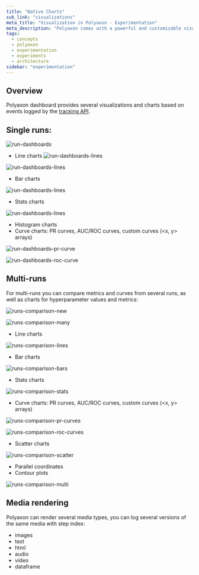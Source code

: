 ```yaml
---
title: "Native Charts"
sub_link: "visualizations"
meta_title: "Visualization in Polyaxon - Experimentation"
meta_description: "Polyaxon comes with a powerful and customizable visualization system for driving visualization in the dashboard or programmatically."
tags:
  - concepts
  - polyaxon
  - experimentation
  - experiments
  - architecture
sidebar: "experimentation"
---
```


## Overview

Polyaxon dashboard provides several visualizations and charts based on events logged by the [tracking API](/docs/experimentation/tracking/).

## Single runs:

![run-dashboards](../../../../content/images/dashboard/runs/dashboards.png)

 * Line charts
![run-dashboards-lines](../../../../content/images/dashboard/runs/dashboards-lines.png)

![run-dashboards-lines](../../../../content/images/dashboard/runs/dashboards-many.png)

 * Bar charts

![run-dashboards-lines](../../../../content/images/dashboard/runs/dashboards-bars.png)

 * Stats charts

![run-dashboards-lines](../../../../content/images/dashboard/runs/dashboards-stats.png)

 * Histogram charts
 * Curve charts: PR curves, AUC/ROC curves, custom curves (<x, y> arrays)

![run-dashboards-pr-curve](../../../../content/images/dashboard/runs/dashboard-pr-curve.png)

![run-dashboards-roc-curve](../../../../content/images/dashboard/runs/dashboards-roc-curve.png)

## Multi-runs

For multi-runs you can compare metrics and curves from several runs, as well as charts for hyperparameter values and metrics:

![runs-comparison-new](../../../../content/images/dashboard/comparison/charts-new.png)

![runs-comparison-many](../../../../content/images/dashboard/comparison/charts-many.png)

 * Line charts

![runs-comparison-lines](../../../../content/images/dashboard/comparison/charts-lines.png)

 * Bar charts

![runs-comparison-bars](../../../../content/images/dashboard/comparison/charts-bars.png)

 * Stats charts

![runs-comparison-stats](../../../../content/images/dashboard/comparison/charts-stats.png)

 * Curve charts: PR curves, AUC/ROC curves, custom curves (<x, y> arrays)

![runs-comparison-pr-curves](../../../../content/images/dashboard/comparison/charts-pr-curves.png)

![runs-comparison-roc-curves](../../../../content/images/dashboard/comparison/charts-roc-curves.png)

 * Scatter charts

![runs-comparison-scatter](../../../../content/images/dashboard/comparison/charts-scatter.png)

 * Parallel coordinates
 * Contour plots

![runs-comparison-multi](../../../../content/images/dashboard/comparison/charts-multi.png)

## Media rendering

Polyaxon can render several media types, you can log several versions of the same media with step index:

 * images
 * text
 * html
 * audio
 * video
 * dataframe
